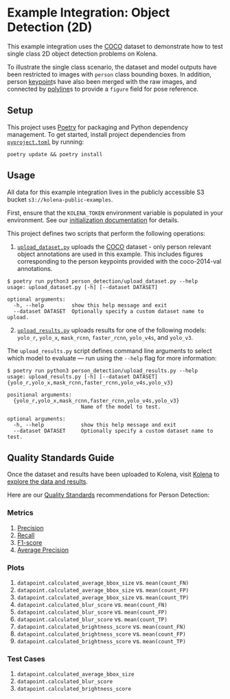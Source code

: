 # Example Integration: Object Detection (2D)

This example integration uses the [COCO](https://cocodataset.org/#overview) dataset to demonstrate how to test single
class 2D object detection problems on Kolena.

To illustrate the single class scenario, the dataset and model outputs have been restricted to images with `person`
class bounding boxes. In addition, person
[keypoint](https://docs.kolena.com/reference/annotation/#kolena.annotation.Keypoints)s have also been merged with the
raw images, and connected by [polyline](https://docs.kolena.com/reference/annotation/#kolena.annotation.Polyline)s to
provide a `figure` field for pose reference.

## Setup

This project uses [Poetry](https://python-poetry.org/) for packaging and Python dependency management. To get started,
install project dependencies from [`pyproject.toml`](./pyproject.toml) by running:

```shell
poetry update && poetry install
```

## Usage

All data for this example integration lives in the publicly accessible S3 bucket `s3://kolena-public-examples`.

First, ensure that the `KOLENA_TOKEN` environment variable is populated in your environment. See our
[initialization documentation](https://docs.kolena.com/installing-kolena/#initialization) for details.

This project defines two scripts that perform the following operations:

1. [`upload_dataset.py`](person_detection/upload_dataset.py) uploads the [COCO](https://cocodataset.org/#overview)
dataset - only person relevant object annotations are used in this example. This includes figures corresponding to
the person keypoints provided with the coco-2014-val annotations.

```shell
$ poetry run python3 person_detection/upload_dataset.py --help
usage: upload_dataset.py [-h] [--dataset DATASET]

optional arguments:
  -h, --help         show this help message and exit
  --dataset DATASET  Optionally specify a custom dataset name to upload.
```

2. [`upload_results.py`](person_detection/upload_results.py) uploads results for one of the following
models: `yolo_r`, `yolo_x`, `mask_rcnn`, `faster_rcnn`, `yolo_v4s`, and `yolo_v3`.

The `upload_results.py` script defines command line arguments to select which model to evaluate — run using the
`--help` flag for more information:

```shell
$ poetry run python3 person_detection/upload_results.py --help
usage: upload_results.py [-h] [--dataset DATASET] {yolo_r,yolo_x,mask_rcnn,faster_rcnn,yolo_v4s,yolo_v3}

positional arguments:
  {yolo_r,yolo_x,mask_rcnn,faster_rcnn,yolo_v4s,yolo_v3}
                        Name of the model to test.

optional arguments:
  -h, --help            show this help message and exit
  --dataset DATASET     Optionally specify a custom dataset name to test.
```

## Quality Standards Guide

Once the dataset and results have been uploaded to Kolena, visit [Kolena](https://app.kolena.io/redirect/) to
[explore the data and results](https://docs.kolena.com/dataset/quickstart/#step-3-explore-data-and-results).

Here are our [Quality Standards](https://docs.kolena.com/dataset/core-concepts/quality-standard/) recommendations
for Person Detection:

### Metrics

1. [Precision](https://docs.kolena.com/metrics/precision)
2. [Recall](https://docs.kolena.com/metrics/recall)
3. [F1-score](https://docs.kolena.com/metrics/f1-score)
4. [Average Precision](https://docs.kolena.com/metrics/average-precision)

### Plots

1. `datapoint.calculated_average_bbox_size` vs. `mean(count_FN)`
2. `datapoint.calculated_average_bbox_size` vs. `mean(count_FP)`
3. `datapoint.calculated_average_bbox_size` vs. `mean(count_TP)`
4. `datapoint.calculated_blur_score` vs. `mean(count_FN)`
5. `datapoint.calculated_blur_score` vs. `mean(count_FP)`
6. `datapoint.calculated_blur_score` vs. `mean(count_TP)`
7. `datapoint.calculated_brightness_score` vs. `mean(count_FN)`
8. `datapoint.calculated_brightness_score` vs. `mean(count_FP)`
9. `datapoint.calculated_brightness_score` vs. `mean(count_TP)`

### Test Cases

1. `datapoint.calculated_average_bbox_size`
2. `datapoint.calculated_blur_score`
3. `datapoint.calculated_brightness_score`
